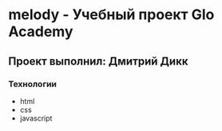# melody - Учебный проект Glo Academy
## Проект выполнил: Дмитрий Дикк

### Технологии
- html
- css
- javascript
